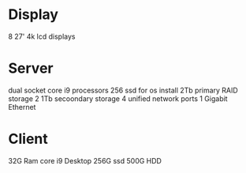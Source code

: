 # Display
8 27' 4k lcd displays
# Server
dual socket core i9 processors
256 ssd for os install
2Tb primary RAID storage
2 1Tb secoondary storage
4 unified network ports 1 Gigabit Ethernet

# Client
32G Ram core i9 Desktop
256G ssd
500G HDD

